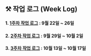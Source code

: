 
## ⚒ 작업 로그 (Week Log)

#### 1. [1주차 작업 로그](/logs/week1.md) : 9월 22일 ~ 26일

#### 2. [2주차 작업 로그](/logs/week2.md) : 9월 29일 ~ 10월 2일

#### 3. [3주차 작업 로그](/logs/week3.md) : 10월 13일 ~ 10월 17일
